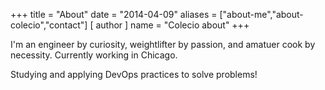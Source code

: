 +++
title = "About"
date = "2014-04-09"
aliases = ["about-me","about-colecio","contact"]
[ author ]
  name = "Colecio about"
+++

I'm an engineer by curiosity, weightlifter by passion, and amatuer cook by necessity. Currently working in Chicago.

Studying and applying DevOps practices to solve problems!